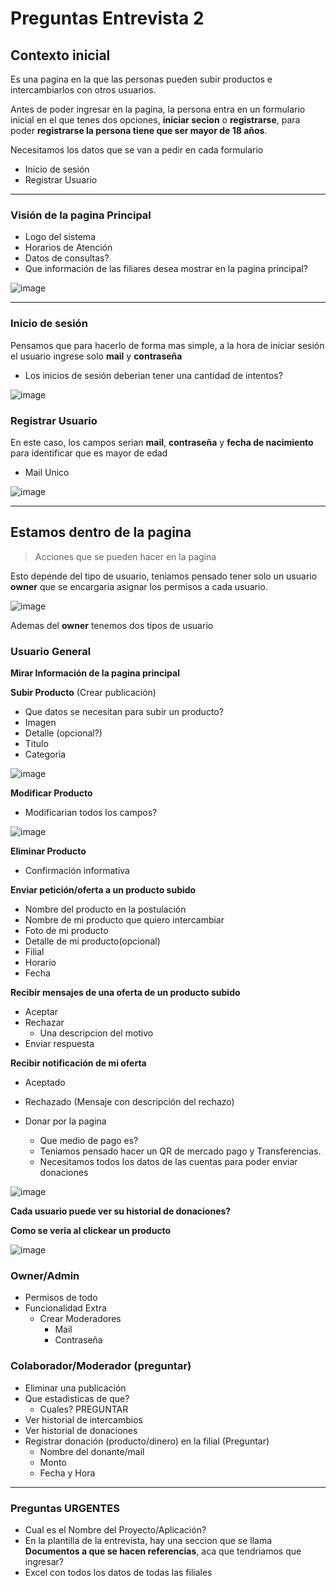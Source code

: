 # Preguntas Entrevista 2

## Contexto inicial

Es una pagina en la que las personas pueden subir productos e intercambiarlos con otros usuarios. 

Antes de poder ingresar en la pagina, la persona entra en un formulario inicial en el que tenes dos opciones, **iniciar secion** o **registrarse**, para poder **registrarse la persona tiene que ser mayor de 18 años**.

Necesitamos los datos que se van a pedir en cada formulario
- Inicio de sesión
- Registrar Usuario

---

### Visión de la pagina Principal
- Logo del sistema
- Horarios de Atención
- Datos de consultas?
- Que información de las filiares desea mostrar en la pagina principal?

![image](https://github.com/Fabian-Martinez-Rincon/Fabian-Martinez-Rincon/assets/55964635/b49fab4b-6fc2-49ea-a918-6102a43ed1a2)

---

### Inicio de sesión

Pensamos que para hacerlo de forma mas simple, a la hora de iniciar sesión el usuario ingrese solo **mail** y **contraseña**

- Los inicios de sesión deberian tener una cantidad de intentos?

![image](https://github.com/Fabian-Martinez-Rincon/Fabian-Martinez-Rincon/assets/55964635/e888710d-2bdc-4e24-a777-50fe191ced69)

### Registrar Usuario

En este caso, los campos serian **mail**, **contraseña** y **fecha de nacimiento** para identificar que es mayor de edad

- Mail Unico

![image](https://github.com/Fabian-Martinez-Rincon/Fabian-Martinez-Rincon/assets/55964635/171f6552-a8ee-4feb-beba-55d134793796)

---

## Estamos dentro de la pagina

> Acciones que se pueden hacer en la pagina

Esto depende del tipo de usuario, teniamos pensado tener solo un  usuario **owner** que se encargaria asignar los permisos a cada usuario.

![image](https://github.com/Fabian-Martinez-Rincon/Fabian-Martinez-Rincon/assets/55964635/1dacd31c-9056-441a-8460-fbd48550c41e)

Ademas del **owner** tenemos dos tipos de usuario

### Usuario General

**Mirar Información de la pagina principal**

**Subir Producto** (Crear publicación)
- Que datos se necesitan para subir un producto?
- Imagen
- Detalle (opcional?)
- Titulo
- Categoria

![image](https://github.com/Fabian-Martinez-Rincon/Fabian-Martinez-Rincon/assets/55964635/89f95f49-c386-4dc5-bb82-88000839b234)

**Modificar Producto**
- Modificarian todos los campos?

![image](https://github.com/Fabian-Martinez-Rincon/Fabian-Martinez-Rincon/assets/55964635/e438e156-461e-4705-bb4b-f7dbd7854231)

**Eliminar Producto**
- Confirmación informativa

**Enviar petición/oferta a un producto subido**
- Nombre del producto en la postulación
- Nombre de mi producto que quiero intercambiar
- Foto de mi producto
- Detalle de mi producto(opcional)
- Filial
- Horario
- Fecha


**Recibir mensajes de una oferta de un producto subido**
- Aceptar
- Rechazar
    - Una descripcion del motivo
- Enviar respuesta


**Recibir notificación de mi oferta**
- Aceptado
- Rechazado (Mensaje con descripción del rechazo)

- Donar por la pagina
    - Que medio de pago es?
    - Teniamos pensado hacer un QR de mercado pago y Transferencias.
    - Necesitamos todos los datos de las cuentas para poder enviar donaciones

![image](https://github.com/Fabian-Martinez-Rincon/Fabian-Martinez-Rincon/assets/55964635/9b2d8669-45e1-487f-ac23-e08cc06f2ba8)

**Cada usuario puede ver su historial de donaciones?**



**Como se veria al clickear un producto**

![image](https://github.com/Fabian-Martinez-Rincon/Fabian-Martinez-Rincon/assets/55964635/518443ef-ada6-49a4-882b-840988762a16)

### Owner/Admin

- Permisos de todo
- Funcionalidad Extra
    - Crear Moderadores
        - Mail
        - Contraseña

### Colaborador/Moderador (preguntar)
- Eliminar una publicación
- Que estadisticas de que?
    - Cuales? PREGUNTAR
- Ver historial de intercambios
- Ver historial de donaciones
- Registrar donación (producto/dinero) en la filial (Preguntar)
    - Nombre del donante/mail
    - Monto
    - Fecha y Hora

---

### Preguntas URGENTES

- Cual es el Nombre del Proyecto/Aplicación?
- En la plantilla de la entrevista, hay una seccion que se llama **Documentos a que se hacen referencias**, aca que tendriamos que ingresar?
- Excel con todos los datos de todas las filiales
